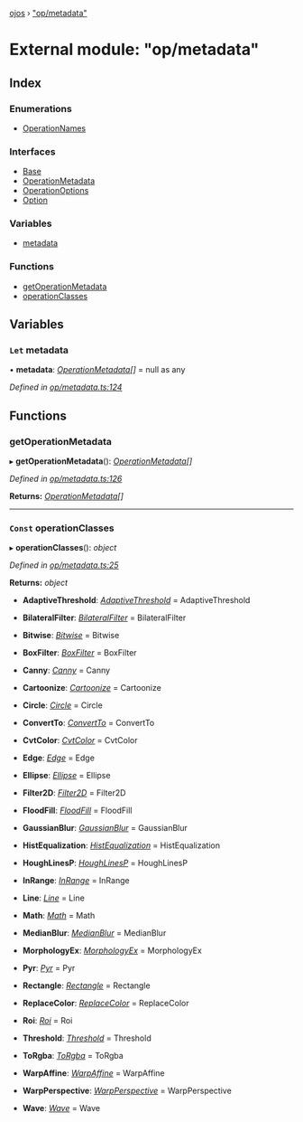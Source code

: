 [ojos](../README.md) › ["op/metadata"](_op_metadata_.md)

# External module: "op/metadata"

## Index

### Enumerations

* [OperationNames](../enums/_op_metadata_.operationnames.md)

### Interfaces

* [Base](../interfaces/_op_metadata_.base.md)
* [OperationMetadata](../interfaces/_op_metadata_.operationmetadata.md)
* [OperationOptions](../interfaces/_op_metadata_.operationoptions.md)
* [Option](../interfaces/_op_metadata_.option.md)

### Variables

* [metadata](_op_metadata_.md#let-metadata)

### Functions

* [getOperationMetadata](_op_metadata_.md#getoperationmetadata)
* [operationClasses](_op_metadata_.md#const-operationclasses)

## Variables

### `Let` metadata

• **metadata**: *[OperationMetadata](../interfaces/_op_metadata_.operationmetadata.md)[]* =  null as any

*Defined in [op/metadata.ts:124](https://github.com/cancerberoSgx/mirada/blob/3544b58/ojos/src/op/metadata.ts#L124)*

## Functions

###  getOperationMetadata

▸ **getOperationMetadata**(): *[OperationMetadata](../interfaces/_op_metadata_.operationmetadata.md)[]*

*Defined in [op/metadata.ts:126](https://github.com/cancerberoSgx/mirada/blob/3544b58/ojos/src/op/metadata.ts#L126)*

**Returns:** *[OperationMetadata](../interfaces/_op_metadata_.operationmetadata.md)[]*

___

### `Const` operationClasses

▸ **operationClasses**(): *object*

*Defined in [op/metadata.ts:25](https://github.com/cancerberoSgx/mirada/blob/3544b58/ojos/src/op/metadata.ts#L25)*

**Returns:** *object*

* **AdaptiveThreshold**: *[AdaptiveThreshold](../classes/_op_adaptivethreshold_.adaptivethreshold.md)* =  AdaptiveThreshold

* **BilateralFilter**: *[BilateralFilter](../classes/_op_bilateralfilter_.bilateralfilter.md)* =  BilateralFilter

* **Bitwise**: *[Bitwise](../classes/_op_bitwise_.bitwise.md)* =  Bitwise

* **BoxFilter**: *[BoxFilter](../classes/_op_boxfilter_.boxfilter.md)* =  BoxFilter

* **Canny**: *[Canny](../classes/_op_canny_.canny.md)* =  Canny

* **Cartoonize**: *[Cartoonize](../classes/_op_cartoonize_.cartoonize.md)* =  Cartoonize

* **Circle**: *[Circle](../classes/_op_circle_.circle.md)* =  Circle

* **ConvertTo**: *[ConvertTo](../classes/_op_convertto_.convertto.md)* =  ConvertTo

* **CvtColor**: *[CvtColor](../classes/_op_cvtcolor_.cvtcolor.md)* =  CvtColor

* **Edge**: *[Edge](../classes/_op_edge_.edge.md)* =  Edge

* **Ellipse**: *[Ellipse](../classes/_op_ellipse_.ellipse.md)* =  Ellipse

* **Filter2D**: *[Filter2D](../classes/_op_filter2d_.filter2d.md)* =  Filter2D

* **FloodFill**: *[FloodFill](../classes/_op_floodfill_.floodfill.md)* =  FloodFill

* **GaussianBlur**: *[GaussianBlur](../classes/_op_gaussianblur_.gaussianblur.md)* =  GaussianBlur

* **HistEqualization**: *[HistEqualization](../classes/_op_histequalization_.histequalization.md)* =  HistEqualization

* **HoughLinesP**: *[HoughLinesP](../classes/_op_houghlinesp_.houghlinesp.md)* =  HoughLinesP

* **InRange**: *[InRange](../classes/_op_inrange_.inrange.md)* =  InRange

* **Line**: *[Line](../classes/_op_line_.line.md)* =  Line

* **Math**: *[Math](../classes/_op_math_.math.md)* =  Math

* **MedianBlur**: *[MedianBlur](../classes/_op_medianblur_.medianblur.md)* =  MedianBlur

* **MorphologyEx**: *[MorphologyEx](../classes/_op_morphologyex_.morphologyex.md)* =  MorphologyEx

* **Pyr**: *[Pyr](../classes/_op_pyr_.pyr.md)* =  Pyr

* **Rectangle**: *[Rectangle](../classes/_op_rectangle_.rectangle.md)* =  Rectangle

* **ReplaceColor**: *[ReplaceColor](../classes/_op_replacecolor_.replacecolor.md)* =  ReplaceColor

* **Roi**: *[Roi](../classes/_op_roi_.roi.md)* =  Roi

* **Threshold**: *[Threshold](../classes/_op_threshold_.threshold.md)* =  Threshold

* **ToRgba**: *[ToRgba](../classes/_op_torgba_.torgba.md)* =  ToRgba

* **WarpAffine**: *[WarpAffine](../classes/_op_warpaffine_.warpaffine.md)* =  WarpAffine

* **WarpPerspective**: *[WarpPerspective](../classes/_op_warpperspective_.warpperspective.md)* =  WarpPerspective

* **Wave**: *[Wave](../classes/_op_wave_.wave.md)* =  Wave
